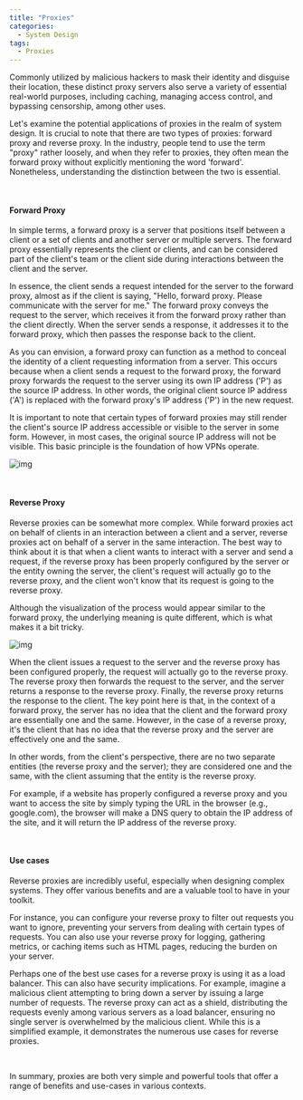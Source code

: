 ```yaml
---
title: "Proxies"
categories:
  - System Design
tags:
  - Proxies
---
```


Commonly utilized by malicious hackers to mask their identity and disguise their location, these distinct proxy servers also serve a variety of essential real-world purposes, including caching, managing access control, and bypassing censorship, among other uses.

Let's examine the potential applications of proxies in the realm of system design. It is crucial to note that there are two types of proxies: forward proxy and reverse proxy. In the industry, people tend to use the term "proxy" rather loosely, and when they refer to proxies, they often mean the forward proxy without explicitly mentioning the word 'forward'. Nonetheless, understanding the distinction between the two is essential.

<br>

#### Forward Proxy

In simple terms, a forward proxy is a server that positions itself between a client or a set of clients and another server or multiple servers. The forward proxy essentially represents the client or clients, and can be considered part of the client's team or the client side during interactions between the client and the server.

In essence, the client sends a request intended for the server to the forward proxy, almost as if the client is saying, "Hello, forward proxy. Please communicate with the server for me." The forward proxy conveys the request to the server, which receives it from the forward proxy rather than the client directly. When the server sends a response, it addresses it to the forward proxy, which then passes the response back to the client.

As you can envision, a forward proxy can function as a method to conceal the identity of a client requesting information from a server. This occurs because when a client sends a request to the forward proxy, the forward proxy forwards the request to the server using its own IP address ('P') as the source IP address. In other words, the original client source IP address ('A') is replaced with the forward proxy's IP address ('P') in the new request.

It is important to note that certain types of forward proxies may still render the client's source IP address accessible or visible to the server in some form. However, in most cases, the original source IP address will not be visible. This basic principle is the foundation of how VPNs operate.

![img]({{site.url}}/assets/blog_images/2023-04-17-proxies/forward-proxy.jpg)

<br>

#### Reverse Proxy

Reverse proxies can be somewhat more complex. While forward proxies act on behalf of clients in an interaction between a client and a server, reverse proxies act on behalf of a server in the same interaction. The best way to think about it is that when a client wants to interact with a server and send a request, if the reverse proxy has been properly configured by the server or the entity owning the server, the client's request will actually go to the reverse proxy, and the client won't know that its request is going to the reverse proxy.

Although the visualization of the process would appear similar to the forward proxy, the underlying meaning is quite different, which is what makes it a bit tricky.

![img]({{site.url}}/assets/blog_images/2023-04-17-proxies/reverse-proxy.jpg)

When the client issues a request to the server and the reverse proxy has been configured properly, the request will actually go to the reverse proxy. The reverse proxy then forwards the request to the server, and the server returns a response to the reverse proxy. Finally, the reverse proxy returns the response to the client. The key point here is that, in the context of a forward proxy, the server has no idea that the client and the forward proxy are essentially one and the same. However, in the case of a reverse proxy, it's the client that has no idea that the reverse proxy and the server are effectively one and the same.

In other words, from the client's perspective, there are no two separate entities (the reverse proxy and the server); they are considered one and the same, with the client assuming that the entity is the reverse proxy.

For example, if a website has properly configured a reverse proxy and you want to access the site by simply typing the URL in the browser (e.g., google.com), the browser will make a DNS query to obtain the IP address of the site, and it will return the IP address of the reverse proxy.

<br>

#### Use cases

Reverse proxies are incredibly useful, especially when designing complex systems. They offer various benefits and are a valuable tool to have in your toolkit.

For instance, you can configure your reverse proxy to filter out requests you want to ignore, preventing your servers from dealing with certain types of requests. You can also use your reverse proxy for logging, gathering metrics, or caching items such as HTML pages, reducing the burden on your server.

Perhaps one of the best use cases for a reverse proxy is using it as a load balancer. This can also have security implications. For example, imagine a malicious client attempting to bring down a server by issuing a large number of requests. The reverse proxy can act as a shield, distributing the requests evenly among various servers as a load balancer, ensuring no single server is overwhelmed by the malicious client. While this is a simplified example, it demonstrates the numerous use cases for reverse proxies.

<br>

In summary, proxies are both very simple and powerful tools that offer a range of benefits and use-cases in various contexts.
